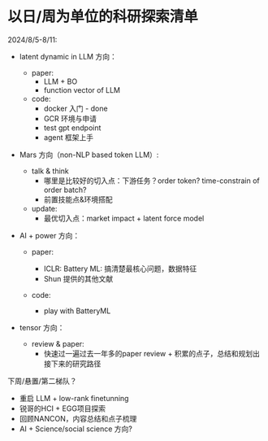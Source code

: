 
# 以日/周为单位的科研探索清单

2024/8/5-8/11:

- latent dynamic in LLM 方向：
   - paper: 
       - LLM + BO
       - function vector of LLM
   - code: 
       - docker 入门 - done
       - GCR 环境与申请
       - test gpt endpoint
       - agent 框架上手

- Mars 方向（non-NLP based token LLM）:
   - talk & think 
       - 哪里是比较好的切入点：下游任务？order token? time-constrain of order batch?
       - 前置技能点&环境搭配
   - update:
       - 最优切入点：market impact + latent force model    


- AI + power 方向：
   - paper: 
       - ICLR: Battery ML: 搞清楚最核心问题，数据特征
       - Shun 提供的其他文献   

   - code: 
       - play with BatteryML  


- tensor 方向： 
    - review & paper: 
      - 快速过一遍过去一年多的paper review + 积累的点子，总结和规划出接下来的研究路径

下周/悬置/第二梯队？
- 重启 LLM + low-rank finetunning
- 锐哥的HCI + EGG项目探索
- 回顾NANCON，内容总结和点子梳理
- AI + Science/social science 方向?



